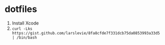# dotfiles

1. Install Xcode
2. `curl -Lks https://gist.github.com/larslevie/8fa8cfde7f331dcb75da0853993a33d5 | /bin/bash`
